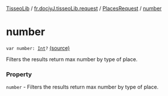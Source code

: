 [TisseoLib](../../index.md) / [fr.docjyJ.tisseoLib.request](../index.md) / [PlacesRequest](index.md) / [number](./number.md)

# number

`var number: `[`Int`](https://kotlinlang.org/api/latest/jvm/stdlib/kotlin/-int/index.html)`?` [(source)](https://github.com/docjyJ/TisseoLib/tree/master/src/main/kotlin/fr/docjyJ/tisseoLib/request/PlacesRequest.kt#L42)

Filters the results return max number by type of place.

### Property

`number` - Filters the results return max number by type of place.
